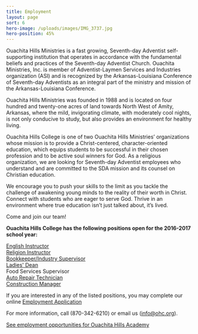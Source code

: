 ```yaml
---
title: Employment
layout: page
sort: 6
hero-image: /uploads/images/IMG_3737.jpg
hero-position: 45%
---
```

Ouachita Hills Ministries is a fast growing, Seventh-day Adventist self-supporting institution 
that operates in accordance with the fundamental beliefs and practices of the Seventh-day 
Adventist Church. Ouachita Ministries, Inc. is member of Adventist-Laymen Services and 
Industries organization (ASI) and is recognized by the Arkansas-Louisiana Conference of 
Seventh-day Adventists as an integral part of the ministry and mission of the Arkansas-Louisiana 
Conference.

Ouachita Hills Ministries was founded in 1988 and is located on four hundred and twenty-one 
acres of land towards North West of Amity, Arkansas, where the mild, invigorating climate, 
with moderately cool nights, is not only conducive to study, but also provides an environment 
for healthy living.

Ouachita Hills College is one of two Ouachita Hills Ministries’ organizations whose mission 
is to provide a Christ-centered, character-oriented education, which equips students to be 
successful in their chosen profession and to be active soul winners for God. As a religious 
organization, we are looking for Seventh-day Adventist employees who understand and are 
committed to the SDA mission and its counsel on Christian education.

We encourage you to push your skills to the limit as you tackle the challenge of awakening 
young minds to the reality of their worth in Christ. Connect with students who are eager 
to serve God. Thrive in an environment where true education isn’t just talked about, it’s 
lived.

Come and join our team!

**Ouachita Hills College has the following positions open for the 2016-2017 school year:**  

[English Instructor](/uploads/documents/JSEnglishInstructor.pdf)  
[Religion Instructor](/uploads/documents/JSReligionInstructor.pdf)  
[Bookkeeper/Industry Supervisor](/uploads/documents/JSBookkeeper.pdf)  
[Ladies' Dean](/uploads/documents/JSLadiesDean.pdf)  
Food Services Supervisor  
[Auto Repair Technician](/uploads/documents/JSAutoRepair.pdf)  
[Construction Manager](/uploads/documents/JSConstrMgr.pdf)  

 If you are interested in any of the listed positions, you may complete our online [Employment Application](http://www.surveymoz.com/s/VFKEU/)
 
 For more information, call (870-342-6210) or email us (info@ohc.org).
 
 [See employment opportunities for Ouachita Hills Academy](http://www.ouachitahills.org/pages/academy/employment.html)
